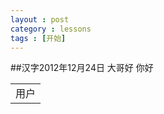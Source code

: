 ```yaml
---
layout : post
category : lessons
tags : [开始]
---
```

##汉字2012年12月24日
 大哥好
 你好
<html>
<table>
<tr><td>用户</td>

</tr>
</table>
</html>



